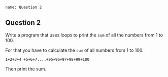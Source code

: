 ```ngMeta
name: Question 2
```

## Question 2

Write a program that uses loops to print the `sum` of all the numbers from 1 to 100.

For that you have to calculate the `sum` of all numbers from 1 to 100.

```1+2+3+4 +5+6+7....+95+96+97+98+99+100``` 

Then print the sum.

